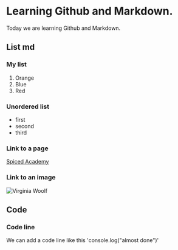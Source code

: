 # Learning Github and Markdown.

Today we are learning Github and Markdown.

## List md

### My list
1. Orange
2. Blue
3. Red

### Unordered list
- first
- second
- third

### Link to a page
[Spiced Academy](https://www.spiced-academy.com/en/program/full-stack-web-development) 

### Link to an image
![Virginia Woolf](https://cdn.britannica.com/82/138382-050-2E8FCB26/Virginia-Woolf.jpg "Virginia Woolf")

## Code
### Code line

We can add a code line like this 'console.log("almost done")'
